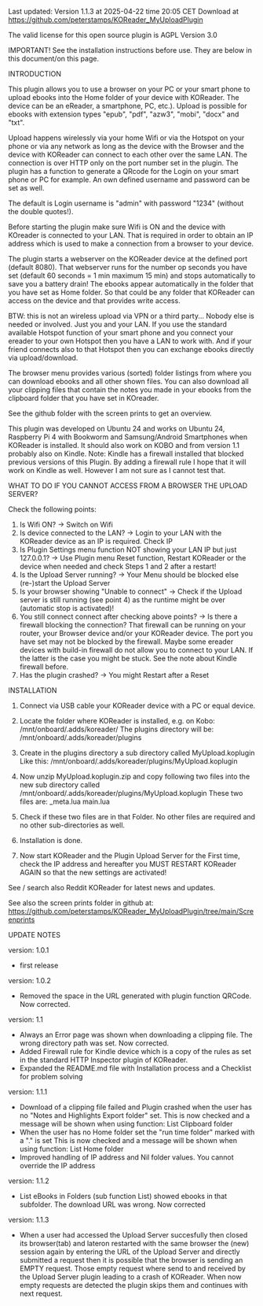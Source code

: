 Last updated: Version 1.1.3 at 2025-04-22 time 20:05 CET Download at https://github.com/peterstamps/KOReader_MyUploadPlugin

The valid license for this open source plugin is AGPL Version 3.0

IMPORTANT!
See the installation instructions before use. 
They are below in this document/on this page.


INTRODUCTION

This plugin allows you to use a browser on your PC or your smart phone to upload ebooks into the Home folder of your device with KOReader. The device can be an eReader, a smartphone, PC, etc.). Upload is possible for ebooks with extension types "epub", "pdf", "azw3", "mobi", "docx" and "txt".

Upload happens wirelessly via your home Wifi or via the Hotspot on your phone or via any network as long as the device with the Browser and the device with KOReader can connect to each other over the same LAN. The connection is over HTTP only on the port number set in the plugin. 
The plugin has a function to generate a QRcode for the Login on your smart phone or PC for example. 
An own defined username and password can be set as well. 

The default is Login username is "admin" with password "1234" (without the double quotes!).

Before starting the plugin make sure Wifi is ON and the device with KOreader is connected to your LAN.
That is required in order to obtain an IP address which is used to make a connection from a browser to your device. 

The plugin starts a webserver on the KOReader device at the defined port (default 8080). 
That webserver runs for the number op seconds you have set (default 60 seconds = 1 min maximum 15 min) and stops automatically to save you a battery drain! 
The ebooks appear automatically in the folder that you have set as Home folder. 
So that could be any folder that KOReader can access on the device and that provides write access.

BTW: this is not an wireless upload via VPN or a third party... Nobody else is needed or involved. Just you and your LAN. 
If you use the standard available Hotspot function of your smart phone and you connect your ereader to your own Hotspot then you have a LAN to work with.
And if your friend connects also to that Hotspot then you can exchange ebooks directly via upload/download.

The browser menu provides various (sorted) folder listings from where you can download ebooks and all other shown files. You can also download all your clipping files that contain the notes you made in your ebooks from the clipboard folder that you have set in KOreader.

See the github folder with the screen prints to get an overview.

This plugin was developed on Ubuntu 24 and works on Ubuntu 24, Raspberry Pi 4 with Bookworm and Samsung/Android Smartphones when KOReader is installed.
It should also work on KOBO and from version 1.1 probably also on Kindle. Note: Kindle has a firewall installed that blocked previous versions of this Plugin. By adding a firewall rule I hope that it will work on Kindle as well. However I am not sure as I cannot test that.


WHAT TO DO IF YOU CANNOT ACCESS FROM A BROWSER THE UPLOAD SERVER? 

Check the following points:
1. Is Wifi ON? -> Switch on Wifi
2. Is device connected to the LAN? -> Login to your LAN with the KOReader device as an IP is required. Check IP
3. Is Plugin Settings menu function NOT showing your LAN IP but just 127.0.0.1? -> Use Plugin menu Reset function, Restart KOReader or the device when needed and check Steps 1 and 2 after a restart!
4. Is the Upload Server running? -> Your Menu should be blocked else (re-)start the Upload Server
5. Is your browser showing "Unable to connect" -> Check if the Upload server is still running (see point 4) as the runtime might be over (automatic stop is activated)!
6. You still connect connect after checking above points? -> Is there a firewall blocking the connection? That firewall can be running on your router, your Browser device and/or your KOReader device. The port you have set may not be blocked by the firewall. Maybe some ereader devices with build-in firewall do not allow you to connect to your LAN. If the latter is the case you might be stuck. See the note about Kindle firewall before.
7. Has the plugin crashed? -> You might Restart after a Reset


INSTALLATION
1. Connect via USB cable your KOReader device with a PC or equal device.

2. Locate the folder where KOReader is installed, e.g. on Kobo: /mnt/onboard/.adds/koreader/ 
The plugins directory will be: /mnt/onboard/.adds/koreader/plugins

3. Create in the plugins directory a sub directory called MyUpload.koplugin 
Like this: /mnt/onboard/.adds/koreader/plugins/MyUpload.koplugin

4. Now unzip MyUpload.koplugin.zip and copy following two files into 
   the new sub directory called /mnt/onboard/.adds/koreader/plugins/MyUpload.koplugin
   These two files are:
   _meta.lua 
   main.lua 

5. Check if these two files are in that Folder. No other files are required and no other sub-directories as well.

6. Installation is done. 

7. Now start KOReader and the Plugin Upload Server for the First time, check the IP address and hereafter you MUST RESTART KOReader AGAIN so that the new settings are activated!

See / search also Reddit KOReader for latest news and updates.

See also the screen prints folder in github at: https://github.com/peterstamps/KOReader_MyUploadPlugin/tree/main/Screenprints

UPDATE NOTES

version: 1.0.1
- first release

version: 1.0.2
- Removed the space in the URL generated with plugin function QRCode. Now corrected.

version: 1.1
- Always an Error page was shown when downloading a clipping file. The wrong directory path was set. Now corrected.
- Added Firewall rule for Kindle device which is a copy of the rules as set in the standard HTTP Inspector plugin of KOReader.
- Expanded the README.md file with Installation process and a Checklist for problem solving

version: 1.1.1
- Download of a clipping file failed and Plugin crashed when the user has no "Notes and Highlights Export folder" set. 
  This is now checked and a message will be shown when using function: List Clipboard folder
- When the user has no Home folder set the "run time folder" marked with a "." is set 
  This is now checked and a message will be shown when using function: List Home folder
- Improved handling of IP address and Nil folder values. You cannot override the IP address

version: 1.1.2
- List eBooks in Folders (sub function List) showed ebooks in that subfolder. The download URL was wrong. Now corrected

version: 1.1.3
- When a user had accessed the Upload Server succesfully then closed its browser(tab) and lateron restarted with the same browser the (new) session again by entering the URL of the Upload Server and directly submitted a request then it is possible that the browser is sending an EMPTY request. Those empty request where send to and received by the Upload Server plugin leading to a crash of KOReader. When now empty requests are detected the plugin skips them and continues with next request. 

